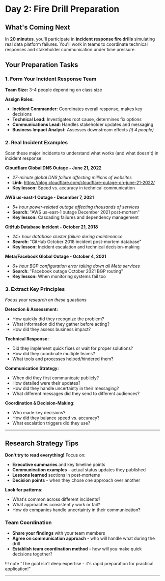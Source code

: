 # Day 2: Fire Drill Preparation

## What's Coming Next
In **20 minutes**, you'll participate in **incident response fire drills** simulating real data platform failures. You'll work in teams to coordinate technical responses and stakeholder communication under time pressure.

## Your Preparation Tasks

### 1. Form Your Incident Response Team
**Team Size:** 3-4 people depending on class size

**Assign Roles:**

- **Incident Commander:** Coordinates overall response, makes key decisions
- **Technical Lead:** Investigates root cause, determines fix options  
- **Communications Lead:** Handles stakeholder updates and messaging
- **Business Impact Analyst:** Assesses downstream effects *(if 4 people)*

### 2. Real Incident Examples
Scan these major incidents to understand what works (and what doesn't) in incident response:

**Cloudflare Global DNS Outage - June 21, 2022**

- *27-minute global DNS failure affecting millions of websites*
- **Link:** https://blog.cloudflare.com/cloudflare-outage-on-june-21-2022/
- **Key lesson:** Speed vs. accuracy in technical communication

**AWS us-east-1 Outage - December 7, 2021**  

- *5+ hour power-related outage affecting thousands of services*
- **Search:** "AWS us-east-1 outage December 2021 post-mortem"
- **Key lesson:** Cascading failures and dependency management

**GitHub Database Incident - October 21, 2018**

- *24+ hour database cluster failure during maintenance*
- **Search:** "GitHub October 2018 incident post-mortem database"
- **Key lesson:** Incident escalation and technical decision-making

**Meta/Facebook Global Outage - October 4, 2021**

- *6+ hour BGP configuration error taking down all Meta services*
- **Search:** "Facebook outage October 2021 BGP routing"
- **Key lesson:** When monitoring systems fail too

### 3. Extract Key Principles
*Focus your research on these questions*

**Detection & Assessment:**

- How quickly did they recognize the problem?
- What information did they gather before acting?
- How did they assess business impact?

**Technical Response:**

- Did they implement quick fixes or wait for proper solutions?
- How did they coordinate multiple teams?
- What tools and processes helped/hindered them?

**Communication Strategy:**

- When did they first communicate publicly?
- How detailed were their updates?
- How did they handle uncertainty in their messaging?
- What different messages did they send to different audiences?

**Coordination & Decision-Making:**

- Who made key decisions?
- How did they balance speed vs. accuracy?
- What escalation triggers did they use?

---

## Research Strategy Tips

**Don't try to read everything!** Focus on:

- **Executive summaries** and key timeline points
- **Communication examples** - actual status updates they published
- **Lessons learned** sections in post-mortems
- **Decision points** - when they chose one approach over another

**Look for patterns:**

- What's common across different incidents?
- What approaches consistently work or fail?
- How do companies handle uncertainty in their communication?

### Team Coordination
- **Share your findings** with your team members
- **Agree on communication approach** - who will handle what during the drill
- **Establish team coordination method** - how will you make quick decisions together?

!!! note "The goal isn't deep expertise - it's rapid preparation for practical application!"

---
